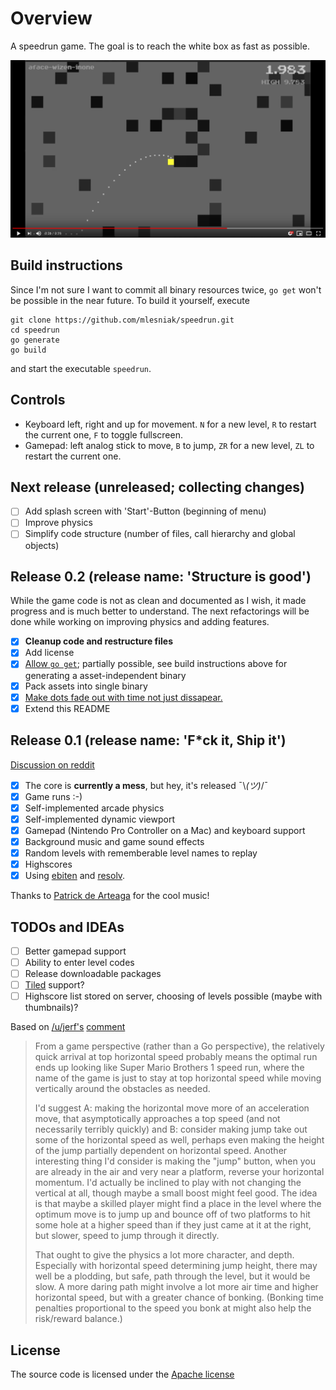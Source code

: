 # Overview

A speedrun game. The goal is to reach the white box as fast as possible.

[![](youtube.png)](http://www.youtube.com/watch?v=C1_BILCPtJ0 "Speedrun 0.1")

## Build instructions

Since I'm not sure I want to commit all binary resources twice, `go get` won't be possible in 
the near future. To build it yourself, execute

    git clone https://github.com/mlesniak/speedrun.git
    cd speedrun
    go generate
    go build
    
and start the executable `speedrun`.    

## Controls

- Keyboard left, right and up for movement. `N` for a new level, `R` to restart the current one, `F` to toggle fullscreen.
- Gamepad: left analog stick to move, `B` to jump,  `ZR` for a new level, `ZL` to restart the current one.

## Next release (unreleased; collecting changes)

- [ ] Add splash screen with 'Start'-Button (beginning of menu)
- [ ] Improve physics 
- [ ] Simplify code structure (number of files, call hierarchy and global objects)

## Release 0.2 (release name: 'Structure is good')

While the game code is not as clean and documented as I wish, it made progress and is much better
to understand. The next refactorings will be done while working on improving physics and adding features.

- [X] **Cleanup code and restructure files**
- [X] Add license
- [X] [Allow `go get`](https://www.reddit.com/r/golang/comments/ess860/release_01_codename_fck_it_ship_it_of_my_speedrun/ffc9khm?utm_source=share&utm_medium=web2x); partially possible, see build instructions above for generating a asset-independent binary
- [X] Pack assets into single binary
- [X] [Make dots fade out with time not just dissapear.](https://www.reddit.com/r/golang/comments/ess860/release_01_codename_fck_it_ship_it_of_my_speedrun/ffc181e?utm_source=share&utm_medium=web2x)
- [X] Extend this README

## Release 0.1 (release name: 'F*ck it, Ship it')

[Discussion on reddit](https://www.reddit.com/r/golang/comments/ess860/release_01_codename_fck_it_ship_it_of_my_speedrun/)

- [X] The core is **currently a mess**, but hey, it's released ¯\\_(ツ)_/¯
- [X] Game runs :-)
- [X] Self-implemented arcade physics
- [X] Self-implemented dynamic viewport
- [X] Gamepad (Nintendo Pro Controller on a Mac) and keyboard support
- [X] Background music and game sound effects
- [X] Random levels with rememberable level names to replay
- [X] Highscores 
- [X] Using [ebiten](https://ebiten.org/) and [resolv](https://github.com/SolarLune/resolv).

Thanks to [Patrick de Arteaga](https://patrickdearteaga.com/arcade-music) for the cool music!

## TODOs and IDEAs

- [ ] Better gamepad support
- [ ] Ability to enter level codes
- [ ] Release downloadable packages
- [ ] [Tiled](https://www.mapeditor.org/) support? 
- [ ] Highscore list stored on server, choosing of levels possible (maybe with thumbnails)?

Based on [/u/jerf's](https://www.reddit.com/user/jerf/) [comment](https://www.reddit.com/r/golang/comments/ess860/release_01_codename_fck_it_ship_it_of_my_speedrun/ffcj3s1?utm_source=share&utm_medium=web2x)

> From a game perspective (rather than a Go perspective), the relatively quick arrival at top horizontal speed probably means the optimal run ends up looking like Super Mario Brothers 1 speed run, where the name of the game is just to stay at top horizontal speed while moving vertically around the obstacles as needed.
> 
> I'd suggest A: making the horizontal move more of an acceleration move, that asymptotically approaches a top speed (and not necessarily terribly quickly) and B: consider making jump take out some of the horizontal speed as well, perhaps even making the height of the jump partially dependent on horizontal speed. Another interesting thing I'd consider is making the "jump" button, when you are already in the air and very near a platform, reverse your horizontal momentum. I'd actually be inclined to play with not changing the vertical at all, though maybe a small boost might feel good. The idea is that maybe a skilled player might find a place in the level where the optimum move is to jump up and bounce off of two platforms to hit some hole at a higher speed than if they just came at it at the right, but slower, speed to jump through it directly.
> 
> That ought to give the physics a lot more character, and depth. Especially with horizontal speed determining jump height, there may well be a plodding, but safe, path through the level, but it would be slow. A more daring path might involve a lot more air time and higher horizontal speed, but with a greater chance of bonking. (Bonking time penalties proportional to the speed you bonk at might also help the risk/reward balance.)

## License

The source code is licensed under the [Apache license](https://raw.githubusercontent.com/mlesniak/speedrun/master/LICENSE)